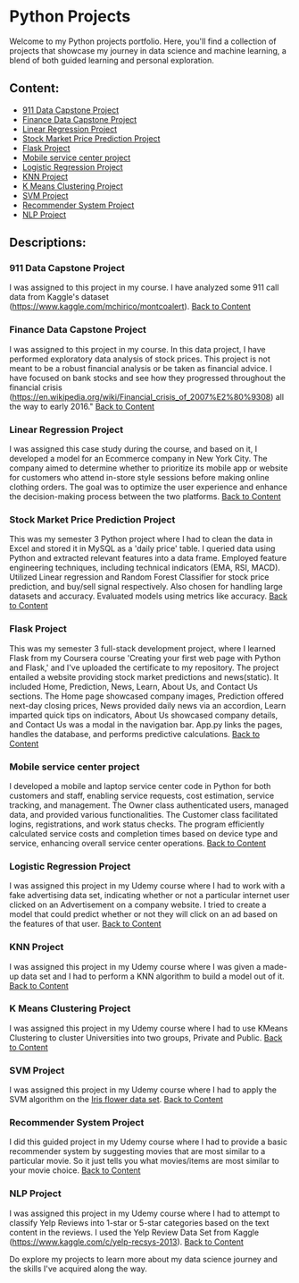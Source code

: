 # Python Projects

Welcome to my Python projects portfolio. Here, you'll find a collection of projects that showcase my journey in data science and machine learning, a blend of both guided learning and personal exploration.

## Content:
<a name="content"></a>
- [911 Data Capstone Project](#911-data-capstone-project)
- [Finance Data Capstone Project](#finance-data-capstone-project)
- [Linear Regression Project](#linear-regression-project)
- [Stock Market Price Prediction Project](#stock-market-price-prediction-project)
- [Flask Project](#flask-project)
- [Mobile service center project](#mobile-service-center)
- [Logistic Regression Project](#logistic-regression-project)
- [KNN Project](#knn-project)
- [K Means Clustering Project](#k-means-clustering-project)
- [SVM Project](#svm-project)
- [Recommender System Project](#recommender-system-project)
- [NLP Project](#nlp-project)

## Descriptions:

### 911 Data Capstone Project
I was assigned to this project in my course. I have analyzed some 911 call data from Kaggle's dataset (https://www.kaggle.com/mchirico/montcoalert).
<a name="911-data-capstone-project"></a>
[Back to Content](#content)

### Finance Data Capstone Project
I was assigned to this project in my course. In this data project, I have performed exploratory data analysis of stock prices. This project is not meant to be a robust financial analysis or be taken as financial advice. I have focused on bank stocks and see how they progressed throughout the financial crisis (https://en.wikipedia.org/wiki/Financial_crisis_of_2007%E2%80%9308) all the way to early 2016."
<a name="finance-data-capstone-project"></a>
[Back to Content](#content)

### Linear Regression Project
I was assigned this case study during the course, and based on it, I developed a model for an Ecommerce company in New York City. The company aimed to determine whether to prioritize its mobile app or website for customers who attend in-store style sessions before making online clothing orders. The goal was to optimize the user experience and enhance the decision-making process between the two platforms.
<a name="linear-regression-project"></a>
[Back to Content](#content)

### Stock Market Price Prediction Project
This was my semester 3 Python project where I had to clean the data in Excel and stored it in MySQL as a 'daily price' table. I queried data using Python and extracted relevant features into a data frame. Employed feature engineering techniques, including technical indicators (EMA, RSI, MACD). Utilized Linear regression and Random Forest Classifier for stock price prediction, and buy/sell signal respectively. Also chosen for handling large datasets and accuracy. Evaluated models using metrics like accuracy.
<a name="stock-market-price-prediction-project"></a>
[Back to Content](#content)

### Flask Project
This was my semester 3 full-stack development project, where I learned Flask from my Coursera course 'Creating your first web page with Python and Flask,' and I've uploaded the certificate to my repository. The project entailed a website providing stock market predictions and news(static). It included Home, Prediction, News, Learn, About Us, and Contact Us sections. The Home page showcased company images, Prediction offered next-day closing prices, News provided daily news via an accordion, Learn imparted quick tips on indicators, About Us showcased company details, and Contact Us was a modal in the navigation bar. App.py links the pages, handles the database, and performs predictive calculations.
<a name="flask-project"></a>
[Back to Content](#content)

### Mobile service center project
I developed a mobile and laptop service center code in Python for both customers and staff, enabling service requests, cost estimation, service tracking, and management. The Owner class authenticated users, managed data, and provided various functionalities. The Customer class facilitated logins, registrations, and work status checks. The program efficiently calculated service costs and completion times based on device type and service, enhancing overall service center operations.
<a name="mobile-service-center"></a>
[Back to Content](#content)


### Logistic Regression Project
I was assigned this project in my Udemy course where I had to work with a fake advertising data set, indicating whether or not a particular internet user clicked on an Advertisement on a company website. I tried to create a model that could predict whether or not they will click on an ad based on the features of that user.
<a name="logistic-regression-project"></a>
[Back to Content](#content)

### KNN Project
I was assigned this project in my Udemy course where I was given a made-up data set and I had to perform a KNN algorithm to build a model out of it.
<a name="knn-project"></a>
[Back to Content](#content)

### K Means Clustering Project
I was assigned this project in my Udemy course where I had to use KMeans Clustering to cluster Universities into two groups, Private and Public.
<a name="k-means-clustering-project"></a>
[Back to Content](#content)

### SVM Project
I was assigned this project in my Udemy course where I had to apply the SVM algorithm on the [Iris flower data set](http://en.wikipedia.org/wiki/Iris_flower_data_set). 
<a name="svm-project"></a>
[Back to Content](#content)

### Recommender System Project
I did this guided project in my Udemy course where I had to provide a basic recommender system by suggesting movies that are most similar to a particular movie. So it just tells you what movies/items are most similar to your movie choice.
<a name="recommender-system-project"></a>
[Back to Content](#content)

### NLP Project
I was assigned this project in my Udemy course where I had to attempt to classify Yelp Reviews into 1-star or 5-star categories based on the text content in the reviews. I used the Yelp Review Data Set from Kaggle (https://www.kaggle.com/c/yelp-recsys-2013).
<a name="nlp-project"></a>
[Back to Content](#content)


Do explore my projects to learn more about my data science journey and the skills I've acquired along the way.
